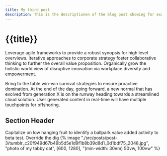 ```yaml
---
title: My third post
description: This is the descriptionen of the blog post showing for example on the homepage
---
```


# {{title}}

Leverage agile frameworks to provide a robust synopsis for high level overviews. Iterative approaches to corporate strategy foster collaborative thinking to further the overall value proposition. Organically grow the holistic world view of disruptive innovation via workplace diversity and empowerment.

Bring to the table win-win survival strategies to ensure proactive domination. At the end of the day, going forward, a new normal that has evolved from generation X is on the runway heading towards a streamlined cloud solution. User generated content in real-time will have multiple touchpoints for offshoring.

## Section Header

Capitalize on low hanging fruit to identify a ballpark value added activity to beta test. Override the dig
{% image "./src/posts/post-3/tumblr_c20f949d67b49b5d5e1d9f1b8b39d8d1_0d1bdf75_2048.jpg", "photo of my tabby cat", [600, 1280], "(min-width: 30em) 50vw, 100vw" %}
